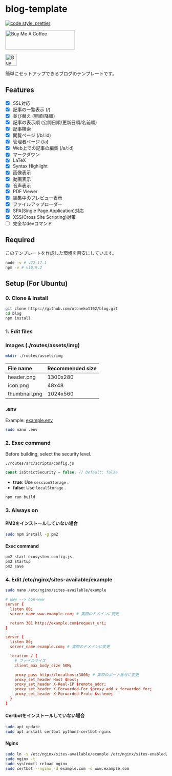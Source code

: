 # blog-template

[![code style: prettier](https://img.shields.io/badge/code_style-prettier-ff69b4.svg?style=flat-square)](https://github.com/prettier/prettier)

<a href="https://www.buymeacoffee.com/debuloper" target="_blank"><img src="https://cdn.buymeacoffee.com/buttons/v2/default-yellow.png" alt="Buy Me A Coffee" style="height: 60px !important;width: 217px !important;" ></a>

<a href='https://ko-fi.com/E1E41LY2C9' target='_blank'><img height='36' style='border:0px;height:36px;' src='https://storage.ko-fi.com/cdn/kofi6.png?v=6' border='0' alt='Buy Me a Coffee at ko-fi.com' /></a>

簡単にセットアップできるブログのテンプレートです。

## Features

- [x] SSL対応
- [x] 記事の一覧表示 (/)
- [x] 並び替え (昇順/降順)
- [x] 記事の表示順 (公開日順/更新日順/名前順)
- [x] 記事検索
- [x] 閲覧ページ (/b/:id)
- [x] 管理者ページ (/a)
- [x] Web上での記事の編集 (/a/:id)
- [x] マークダウン
- [x] LaTeX
- [x] Syntax Highlight
- [x] 画像表示
- [x] 動画表示
- [x] 音声表示
- [x] PDF Viewer
- [x] 編集中のプレビュー表示
- [x] ファイルアップローダー
- [x] SPA(Single Page Application)対応
- [x] XSS(Cross Site Scripting)対策
- [ ] 完全なdevコマンド

## Required

このテンプレートを作成した環境を目安にしています。

```bash
node -v # v22.17.1
npm -v # v10.9.2
```

## Setup (For Ubuntu)

### 0. Clone & Install

```bash
git clone https://github.com/otoneko1102/blog.git
cd blog
npm install
```

### 1. Edit files

### Images (./routes/assets/img)

```bash
mkdir ./routes/assets/img
```

| File name | Recommended size |
| :-- | :-- |
| header.png | 1300x280 |
| icon.png | 48x48 |
| thumbnail.png | 1024x560 |

### .env

Example: [example.env](./example.env)

```bash
sudo nano .env
```

### 2. Exec command

Before building, select the security level.

`./routes/src/scripts/config.js`

```js
const isStrictSecurity = false; // Default: false
```

- **true**: Use `sessionStorage` .
- **false**: Use `localStorage` .

```bash
npm run build
```

### 3. Always on

#### PM2をインストールしていない場合
```bash
sudo npm install -g pm2
```

#### Exec command

```bash
pm2 start ecosystem.config.js
pm2 startup
pm2 save
```

### 4. Edit /etc/nginx/sites-available/example

```bash
sudo nano /etc/nginx/sites-available/example
```

```conf
# www --> non-www
server {
  listen 80;
  server_name www.example.com; # 実際のドメインに変更

  return 301 http://example.com$request_uri;
}

server {
  listen 80;
  server_name example.com; # 実際のドメインに変更

  location / {
    # ファイルサイズ
    client_max_body_size 50M;

    proxy_pass http://localhost:3000; # 実際のポート番号に変更
    proxy_set_header Host $host;
    proxy_set_header X-Real-IP $remote_addr;
    proxy_set_header X-Forwarded-For $proxy_add_x_forwarded_for;
    proxy_set_header X-Forwarded-Proto $scheme;
  }
}
```

#### Certbotをインストールしていない場合

```bash
sudo apt update
sudo apt install certbot python3-certbot-nginx
```

#### Nginx

```bash
sudo ln -s /etc/nginx/sites-available/example /etc/nginx/sites-enabled/
sudo nginx -t
sudo systemctl reload nginx
sudo certbot --nginx -d example.com -d www.example.com
```
